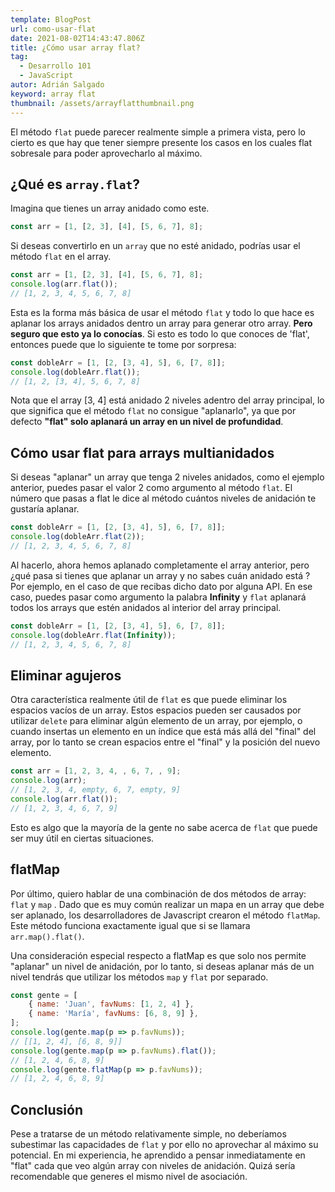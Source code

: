 ```yaml
---
template: BlogPost
url: como-usar-flat
date: 2021-08-02T14:43:47.806Z
title: ¿Cómo usar array flat?
tag:
  - Desarrollo 101
  - JavaScript
autor: Adrián Salgado
keyword: array flat
thumbnail: /assets/arrayflatthumbnail.png
---
```


El método `flat` puede parecer realmente simple a primera vista, pero lo cierto es que hay que tener siempre presente los casos en los cuales flat sobresale para poder aprovecharlo al máximo.

## ¿Qué es `array.flat`?

Imagina que tienes un array anidado como este.

```js
const arr = [1, [2, 3], [4], [5, 6, 7], 8];
```

Si deseas convertirlo en un `array` que no esté anidado, podrías usar el método `flat` en el array.

```js
const arr = [1, [2, 3], [4], [5, 6, 7], 8];
console.log(arr.flat());
// [1, 2, 3, 4, 5, 6, 7, 8]
```

Esta es la forma más básica de usar el método `flat` y todo lo que hace es aplanar los arrays anidados dentro un array para generar otro array. **Pero seguro que esto ya lo conocías**. Si esto es todo lo que conoces de 'flat', entonces puede que lo siguiente te tome por sorpresa:

```js
const dobleArr = [1, [2, [3, 4], 5], 6, [7, 8]];
console.log(dobleArr.flat());
// [1, 2, [3, 4], 5, 6, 7, 8]
```

Nota que el array \[3, 4] está anidado 2 niveles adentro del array principal, lo que significa que el método `flat` no consigue "aplanarlo", ya que por defecto **"flat" solo aplanará un array en un nivel de profundidad**.

## Cómo usar flat para arrays multianidados

Si deseas "aplanar" un array que tenga 2 niveles anidados, como el ejemplo anterior, puedes pasar el valor 2 como argumento al método `flat`. El número que pasas a flat le dice al método cuántos niveles de anidación te gustaría aplanar.

```js
const dobleArr = [1, [2, [3, 4], 5], 6, [7, 8]];
console.log(dobleArr.flat(2));
// [1, 2, 3, 4, 5, 6, 7, 8]
```

Al hacerlo, ahora hemos aplanado completamente el array anterior, pero ¿qué pasa si tienes que aplanar un array y no sabes cuán anidado está ? Por ejemplo, en el caso de que recibas dicho dato por alguna API. En ese caso, puedes pasar como argumento la palabra **Infinity** y `flat` aplanará todos los arrays que estén anidados al interior del array principal.

```js
const dobleArr = [1, [2, [3, 4], 5], 6, [7, 8]];
console.log(dobleArr.flat(Infinity));
// [1, 2, 3, 4, 5, 6, 7, 8]
```

## Eliminar agujeros

Otra característica realmente útil de `flat` es que puede eliminar los espacios vacíos de un array. Estos espacios pueden ser causados por utilizar `delete` para eliminar algún elemento de un array, por ejemplo, o cuando insertas un elemento en un índice que está más allá del "final" del array, por lo tanto se crean espacios entre el "final" y la posición del nuevo elemento.

```js
const arr = [1, 2, 3, 4, , 6, 7, , 9];
console.log(arr);
// [1, 2, 3, 4, empty, 6, 7, empty, 9]
console.log(arr.flat());
// [1, 2, 3, 4, 6, 7, 9]
```

Esto es algo que la mayoría de la gente no sabe acerca de `flat` que puede ser muy útil en ciertas situaciones.

## flatMap

Por último, quiero hablar de una combinación de dos métodos de array: `flat` y `map` . Dado que es muy común realizar un mapa en un array que debe ser aplanado, los desarrolladores de Javascript crearon el método `flatMap`. Este método funciona exactamente igual que si se llamara `arr.map().flat()`.

Una consideración especial respecto a flatMap es que solo nos permite "aplanar" un nivel de anidación, por lo tanto, si deseas aplanar más de un nivel tendrás que utilizar los métodos `map` y `flat` por separado.

```js
const gente = [
	{ name: 'Juan', favNums: [1, 2, 4] },
	{ name: 'María', favNums: [6, 8, 9] },
];
console.log(gente.map(p => p.favNums));
// [[1, 2, 4], [6, 8, 9]]
console.log(gente.map(p => p.favNums).flat());
// [1, 2, 4, 6, 8, 9]
console.log(gente.flatMap(p => p.favNums));
// [1, 2, 4, 6, 8, 9]
```

## Conclusión

Pese a tratarse de un método relativamente simple, no deberíamos subestimar las capacidades de `flat` y por ello no aprovechar al máximo su potencial. En mi experiencia, he aprendido a pensar inmediatamente en "flat" cada que veo algún array con niveles de anidación. Quizá sería recomendable que generes el mismo nivel de asociación.
